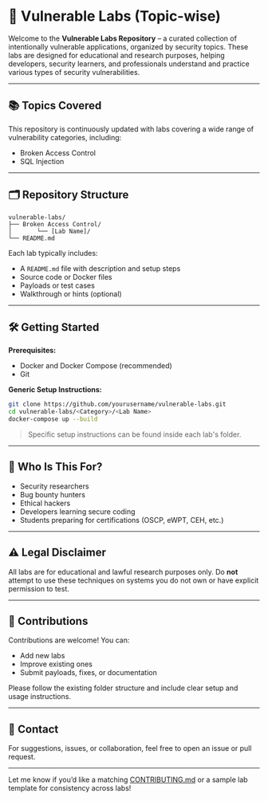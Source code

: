 # 🔐 Vulnerable Labs (Topic-wise)

Welcome to the **Vulnerable Labs Repository** – a curated collection of intentionally vulnerable applications, organized by security topics. These labs are designed for educational and research purposes, helping developers, security learners, and professionals understand and practice various types of security vulnerabilities.

---

## 📚 Topics Covered

This repository is continuously updated with labs covering a wide range of vulnerability categories, including:

- Broken Access Control
- SQL Injection

---

## 🗂️ Repository Structure

```
vulnerable-labs/
├── Broken Access Control/
│       └── [Lab Name]/
└── README.md
```

Each lab typically includes:
- A `README.md` file with description and setup steps
- Source code or Docker files
- Payloads or test cases
- Walkthrough or hints (optional)

---

## 🛠️ Getting Started

**Prerequisites:**
- Docker and Docker Compose (recommended)
- Git

**Generic Setup Instructions:**

```bash
git clone https://github.com/yourusername/vulnerable-labs.git
cd vulnerable-labs/<Category>/<Lab Name>
docker-compose up --build
```

> Specific setup instructions can be found inside each lab's folder.

---

## 🙋 Who Is This For?

- Security researchers
- Bug bounty hunters
- Ethical hackers
- Developers learning secure coding
- Students preparing for certifications (OSCP, eWPT, CEH, etc.)

---

## ⚠️ Legal Disclaimer

All labs are for educational and lawful research purposes only. Do **not** attempt to use these techniques on systems you do not own or have explicit permission to test.

---

## 🤝 Contributions

Contributions are welcome! You can:
- Add new labs
- Improve existing ones
- Submit payloads, fixes, or documentation

Please follow the existing folder structure and include clear setup and usage instructions.

---

## 📩 Contact

For suggestions, issues, or collaboration, feel free to open an issue or pull request.

---

Let me know if you’d like a matching [CONTRIBUTING.md](f) or a sample lab template for consistency across labs!
